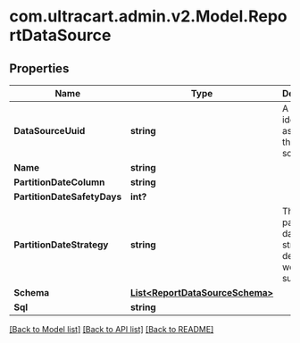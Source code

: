 # com.ultracart.admin.v2.Model.ReportDataSource
## Properties

Name | Type | Description | Notes
------------ | ------------- | ------------- | -------------
**DataSourceUuid** | **string** | A unique identifier assigned to the data source. | [optional] 
**Name** | **string** |  | [optional] 
**PartitionDateColumn** | **string** |  | [optional] 
**PartitionDateSafetyDays** | **int?** |  | [optional] 
**PartitionDateStrategy** | **string** | The partition date strategy, defaults to weekly sunday | [optional] 
**Schema** | [**List&lt;ReportDataSourceSchema&gt;**](ReportDataSourceSchema.md) |  | [optional] 
**Sql** | **string** |  | [optional] 


[[Back to Model list]](../README.md#documentation-for-models) [[Back to API list]](../README.md#documentation-for-api-endpoints) [[Back to README]](../README.md)


